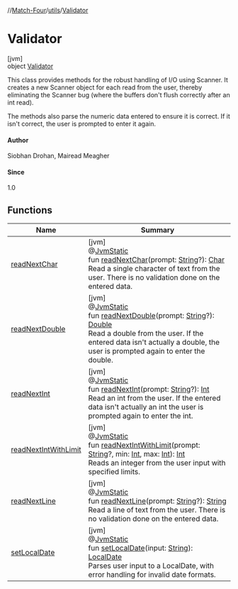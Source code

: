 //[Match-Four](../../../index.md)/[utils](../index.md)/[Validator](index.md)

# Validator

[jvm]\
object [Validator](index.md)

This class provides methods for the robust handling of I/O using Scanner. It creates a new Scanner object for each read from the user, thereby eliminating the Scanner bug (where the buffers don't flush correctly after an int read).

The methods also parse the numeric data entered to ensure it is correct. If it isn't correct, the user is prompted to enter it again.

#### Author

Siobhan Drohan, Mairead Meagher

#### Since

1.0

## Functions

| Name | Summary |
|---|---|
| [readNextChar](read-next-char.md) | [jvm]<br>@[JvmStatic](https://kotlinlang.org/api/latest/jvm/stdlib/kotlin.jvm/-jvm-static/index.html)<br>fun [readNextChar](read-next-char.md)(prompt: [String](https://kotlinlang.org/api/latest/jvm/stdlib/kotlin/-string/index.html)?): [Char](https://kotlinlang.org/api/latest/jvm/stdlib/kotlin/-char/index.html)<br>Read a single character of text from the user.  There is no validation done on the entered data. |
| [readNextDouble](read-next-double.md) | [jvm]<br>@[JvmStatic](https://kotlinlang.org/api/latest/jvm/stdlib/kotlin.jvm/-jvm-static/index.html)<br>fun [readNextDouble](read-next-double.md)(prompt: [String](https://kotlinlang.org/api/latest/jvm/stdlib/kotlin/-string/index.html)?): [Double](https://kotlinlang.org/api/latest/jvm/stdlib/kotlin/-double/index.html)<br>Read a double from the user.  If the entered data isn't actually a double, the user is prompted again to enter the double. |
| [readNextInt](read-next-int.md) | [jvm]<br>@[JvmStatic](https://kotlinlang.org/api/latest/jvm/stdlib/kotlin.jvm/-jvm-static/index.html)<br>fun [readNextInt](read-next-int.md)(prompt: [String](https://kotlinlang.org/api/latest/jvm/stdlib/kotlin/-string/index.html)?): [Int](https://kotlinlang.org/api/latest/jvm/stdlib/kotlin/-int/index.html)<br>Read an int from the user. If the entered data isn't actually an int the user is prompted again to enter the int. |
| [readNextIntWithLimit](read-next-int-with-limit.md) | [jvm]<br>@[JvmStatic](https://kotlinlang.org/api/latest/jvm/stdlib/kotlin.jvm/-jvm-static/index.html)<br>fun [readNextIntWithLimit](read-next-int-with-limit.md)(prompt: [String](https://kotlinlang.org/api/latest/jvm/stdlib/kotlin/-string/index.html)?, min: [Int](https://kotlinlang.org/api/latest/jvm/stdlib/kotlin/-int/index.html), max: [Int](https://kotlinlang.org/api/latest/jvm/stdlib/kotlin/-int/index.html)): [Int](https://kotlinlang.org/api/latest/jvm/stdlib/kotlin/-int/index.html)<br>Reads an integer from the user input with specified limits. |
| [readNextLine](read-next-line.md) | [jvm]<br>@[JvmStatic](https://kotlinlang.org/api/latest/jvm/stdlib/kotlin.jvm/-jvm-static/index.html)<br>fun [readNextLine](read-next-line.md)(prompt: [String](https://kotlinlang.org/api/latest/jvm/stdlib/kotlin/-string/index.html)?): [String](https://kotlinlang.org/api/latest/jvm/stdlib/kotlin/-string/index.html)<br>Read a line of text from the user.  There is no validation done on the entered data. |
| [setLocalDate](set-local-date.md) | [jvm]<br>@[JvmStatic](https://kotlinlang.org/api/latest/jvm/stdlib/kotlin.jvm/-jvm-static/index.html)<br>fun [setLocalDate](set-local-date.md)(input: [String](https://kotlinlang.org/api/latest/jvm/stdlib/kotlin/-string/index.html)): [LocalDate](https://docs.oracle.com/javase/8/docs/api/java/time/LocalDate.html)<br>Parses user input to a LocalDate, with error handling for invalid date formats. |

